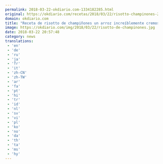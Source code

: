 ```yaml
---
permalink: 2018-03-22-okdiario.com-1334182285.html
original: https://okdiario.com/recetas/2018/03/22/risotto-champinones-2006844
domain: okdiario.com
title: "Receta de risotto de champiñones un arroz increíblemente cremoso"
image: https://okdiario.com/img/2018/03/22/risotto-de-champinones.jpg
date: 2018-03-22 20:57:48
category: news
translations: 
 - 'en'
 - 'de'
 - 'ru'
 - 'ja'
 - 'fr'
 - 'it'
 - 'zh-CN'
 - 'zh-TW'
 - 'ar'
 - 'fa'
 - 'pt'
 - 'hi'
 - 'tr'
 - 'id'
 - 'nl'
 - 'sv'
 - 'vi'
 - 'pl'
 - 'ko'
 - 'no'
 - 'da'
 - 'th'
 - 'ta'
 - 'ms'
 - 'hy'
---
```


